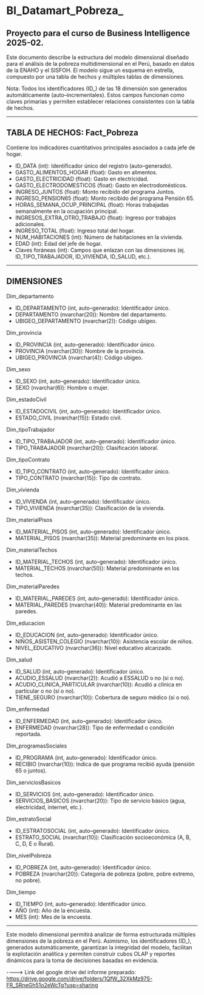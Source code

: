 # BI_Datamart_Pobreza_

## Proyecto para el curso de Business Intelligence 2025-02.

Este documento describe la estructura del modelo dimensional diseñado para el análisis de la pobreza multidimensional en el Perú, basado en datos de la ENAHO y el SISFOH. 
El modelo sigue un esquema en estrella, compuesto por una tabla de hechos y múltiples tablas de dimensiones.

Nota: Todos los identificadores (ID_) de las 18 dimensión son generados automáticamente (auto–incrementales). Estos campos funcionan como claves primarias y permiten establecer relaciones consistentes con la tabla de hechos.

-------------------------------------------------------------
TABLA DE HECHOS: Fact_Pobreza
-------------------------------------------------------------
Contiene los indicadores cuantitativos principales asociados a cada jefe de hogar.

- ID_DATA (int): Identificador único del registro (auto–generado).
- GASTO_ALIMENTOS_HOGAR (float): Gasto en alimentos.
- GASTO_ELECTRICIDAD (float): Gasto en electricidad.
- GASTO_ELECTRODOMESTICOS (float): Gasto en electrodomésticos.
- INGRESO_JUNTOS (float): Monto recibido del programa Juntos.
- INGRESO_PENSION65 (float): Monto recibido del programa Pensión 65.
- HORAS_SEMANA_OCUP_PRINCIPAL (float): Horas trabajadas semanalmente en la ocupación principal.
- INGRESOS_EXTRA_OTRO_TRABAJO (float): Ingreso por trabajos adicionales.
- INGRESO_TOTAL (float): Ingreso total del hogar.
- NUM_HABITACIONES (int): Número de habitaciones en la vivienda.
- EDAD (int): Edad del jefe de hogar.
- Claves foráneas (int): Campos que enlazan con las dimensiones (ej. ID_TIPO_TRABAJADOR, ID_VIVIENDA, ID_SALUD, etc.).

-------------------------------------------------------------
DIMENSIONES
-------------------------------------------------------------

Dim_departamento
- ID_DEPARTAMENTO (int, auto–generado): Identificador único.
- DEPARTAMENTO (nvarchar(20)): Nombre del departamento.
- UBIGEO_DEPARTAMENTO (nvarchar(2)): Código ubigeo.

Dim_provincia
- ID_PROVINCIA (int, auto–generado): Identificador único.
- PROVINCIA (nvarchar(30)): Nombre de la provincia.
- UBIGEO_PROVINCIA (nvarchar(4)): Código ubigeo.

Dim_sexo
- ID_SEXO (int, auto–generado): Identificador único.
- SEXO (nvarchar(6)): Hombre o mujer.

Dim_estadoCivil
- ID_ESTADOCIVIL (int, auto–generado): Identificador único.
- ESTADO_CIVIL (nvarchar(15)): Estado civil.

Dim_tipoTrabajador
- ID_TIPO_TRABAJADOR (int, auto–generado): Identificador único.
- TIPO_TRABAJADOR (nvarchar(20)): Clasificación laboral.

Dim_tipoContrato
- ID_TIPO_CONTRATO (int, auto–generado): Identificador único.
- TIPO_CONTRATO (nvarchar(15)): Tipo de contrato.

Dim_vivienda
- ID_VIVIENDA (int, auto–generado): Identificador único.
- TIPO_VIVIENDA (nvarchar(35)): Clasificación de la vivienda.

Dim_materialPisos
- ID_MATERIAL_PISOS (int, auto–generado): Identificador único.
- MATERIAL_PISOS (nvarchar(35)): Material predominante en los pisos.

Dim_materialTechos
- ID_MATERIAL_TECHOS (int, auto–generado): Identificador único.
- MATERIAL_TECHOS (nvarchar(50)): Material predominante en los techos.

Dim_materialParedes
- ID_MATERIAL_PAREDES (int, auto–generado): Identificador único.
- MATERIAL_PAREDES (nvarchar(40)): Material predominante en las paredes.

Dim_educacion
- ID_EDUCACION (int, auto–generado): Identificador único.
- NIÑOS_ASISTEN_COLEGIO (nvarchar(10)): Asistencia escolar de niños.
- NIVEL_EDUCATIVO (nvarchar(36)): Nivel educativo alcanzado.

Dim_salud
- ID_SALUD (int, auto–generado): Identificador único.
- ACUDIO_ESSALUD (nvarchar(2)): Acudió a ESSALUD o no (si o no).
- ACUDIO_CLINICA_PARTICULAR (nvarchar(10)): Acudió a clínica en particular o no (si o no).
- TIENE_SEGURO (nvarchar(10)): Cobertura de seguro médico (si o no).

Dim_enfermedad
- ID_ENFERMEDAD (int, auto–generado): Identificador único.
- ENFERMEDAD (nvarchar(28)): Tipo de enfermedad o condición reportada.

Dim_programasSociales
- ID_PROGRAMA (int, auto–generado): Identificador único.
- RECIBIO (nvarchar(10)): Indica de que programa recibió ayuda (pensión 65 o juntos).

Dim_serviciosBasicos
- ID_SERVICIOS (int, auto–generado): Identificador único.
- SERVICIOS_BASICOS (nvarchar(20)): Tipo de servicio básico (agua, electricidad, internet, etc.).

Dim_estratoSocial
- ID_ESTRATOSOCIAL (int, auto–generado): Identificador único.
- ESTRATO_SOCIAL (nvarchar(10)): Clasificación socioeconómica (A, B, C, D, E o Rural).

Dim_nivelPobreza
- ID_POBREZA (int, auto–generado): Identificador único.
- POBREZA (nvarchar(20)): Categoría de pobreza (pobre, pobre extremo, no pobre).

Dim_tiempo
- ID_TIEMPO (int, auto–generado): Identificador único.
- AÑO (int): Año de la encuesta.
- MES (int): Mes de la encuesta.

-------------------------------------------------------------
Este modelo dimensional permitirá analizar de forma estructurada múltiples dimensiones de la pobreza en el Perú. Asimismo, los identificadores (ID_), generados automáticamente, garantizan la integridad del modelo, facilitan la explotación analítica y permiten construir cubos OLAP y reportes dinámicos para la toma de decisiones basadas en evidencia.

----> Link del google drive del informe preparado: https://drive.google.com/drive/folders/1QfW_32XkMz97S-FR_SRneGh51o2eWcTg?usp=sharing
